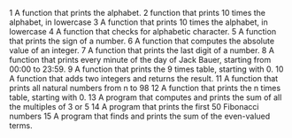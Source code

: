 1 A  function that prints the alphabet.
2 function that prints 10 times the alphabet, in lowercase
3 A function that prints 10 times the alphabet, in lowercase
4 A function that checks for alphabetic character.
5 A function that prints the sign of a number.
6 A  function that computes the absolute value of an integer.
7 A function that prints the last digit of a number.
8 A function that prints every minute of the day of Jack Bauer, starting from 00:00 to 23:59.
9 A  function that prints the 9 times table, starting with 0.
10 A function that adds two integers and returns the result.
11 A function that prints all natural numbers from n to 98
12 A function that prints the n times table, starting with 0.
13 A program that computes and prints the sum of all the multiples of 3 or 5
14 A program that prints the first 50 Fibonacci numbers
15 A program that finds and prints the sum of the even-valued terms.
